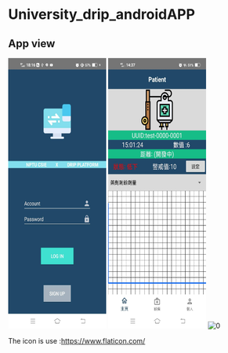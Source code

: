 # University_drip_androidAPP
App view
---
<img src="ReadmeImage/73416.jpeg" width="200" height="550" alt="0"/>
<img src="ReadmeImage/71669.jpeg" width="200" height="550" alt="0"/>
<img src="ReadmeImage/73788.jpeg" width="200" height="550" alt="0"/><br/>


The icon is use :https://www.flaticon.com/
